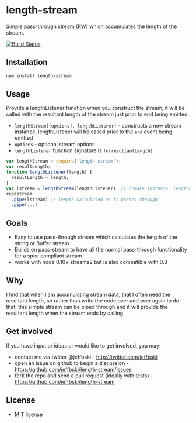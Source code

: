 # length-stream

Simple pass-through stream (RW) which accumulates the length of the stream.

[![Build Status](https://secure.travis-ci.org/jeffbski/length-stream.png?branch=master)](http://travis-ci.org/jeffbski/length-stream)

## Installation

```bash
npm install length-stream
```

## Usage

Provide a lengthListener function when you construct the stream, it will be called with the resultant length of the stream just prior to end being emitted.

 - `lengthStream([options], lengthListener)` - constructs a new stream instance, lengthListener will be called prior to the `end` event being emitted
 - `options` - optional stream options
 - `lengthListener` function signature is `fn(resultantLength)`

```javascript
var lengthStream = require('length-stream');
var resultLength;
function lengthListener(length) {
  resultLength = length;
}
var lstream = lengthStream(lengthListener); // create instance, lengthListener will get length
readstream
  .pipe(lstream) // length calculated as it passes through
  .pipe(...)
```

## Goals

 - Easy to use pass-through stream which calculates the length of the string or Buffer stream
 - Builds on pass-stream to have all the normal pass-through functionality for a spec compliant stream
 - works with node 0.10+ streams2 but is also compatible with 0.8

## Why

I find that when I am accumulating stream data, that I often need the resultant length, so rather than write the code over and over again to do that, this simple stream can be piped through and it will provide the resultant length when the stream ends by calling

## Get involved

If you have input or ideas or would like to get involved, you may:

 - contact me via twitter @jeffbski  - <http://twitter.com/jeffbski>
 - open an issue on github to begin a discussion - <https://github.com/jeffbski/length-stream/issues>
 - fork the repo and send a pull request (ideally with tests) - <https://github.com/jeffbski/length-stream>

## License

 - [MIT license](http://github.com/jeffbski/length-stream/raw/master/LICENSE)

